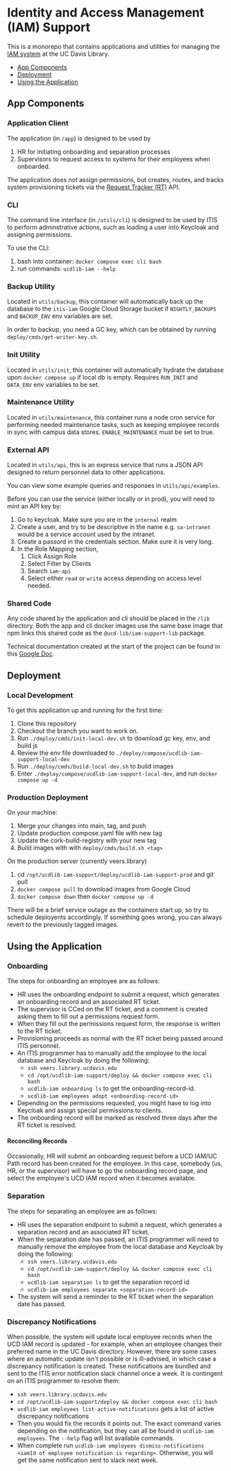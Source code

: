 # Identity and Access Management (IAM) Support
This is a monorepo that contains applications and utilities for managing the [IAM system](https://github.com/UCDavisLibrary/keycloak-deployment) at the UC Davis Library.

- [App Components](#app-components)
- [Deployment](#deployment)
- [Using the Application](#using-the-application)

## App Components

### Application Client
The application (in `/app`) is designed to be used by 
1. HR for initiating onboarding and separation processes
2. Supervisors to request access to systems for their employees when onboarded.

The application does not assign permissions, but creates, routes, and tracks system provisioning tickets via the [Request Tracker (RT)](https://rt.lib.ucdavis.edu/) API. 

### CLI
The command line interface (in `/utils/cli`) is designed to be used by ITIS to perform adminstrative actions, such as loading a user into Keycloak and assigning permissions.

To use the CLI:
1. bash into container: `docker compose exec cli bash`
2. run commands: `ucdlib-iam --help`

### Backup Utility

Located in `utils/backup`, this container will automatically back up the database to the `itis-iam` Google Cloud Storage bucket if `NIGHTLY_BACKUPS` and `BACKUP_ENV` env variables are set.

In order to backup, you need a GC key, which can be obtained by running `deploy/cmds/get-writer-key.sh`.

### Init Utility

Located in `utils/init`, this container will automatically hydrate the database upon `docker compose up` if local db is empty. Requires `RUN_INIT` and `DATA_ENV` env variables to be set.

### Maintenance Utility
Located in `utils/maintenance`, this container runs a node cron service for performing needed maintenance tasks, such as keeping employee records in sync with campus data stores. `ENABLE_MAINTENANCE` must be set to true.

### External API
Located in `utils/api`, this is an express service that runs a JSON API designed to return personnel data to other applications.

You can view some example queries and responses in `utils/api/examples`.

Before you can use the service (either locally or in prod), you will need to mint an API key by:
1. Go to keycloak. Make sure you are in the `internal` realm
2. Create a user, and try to be descriptive in the name e.g. `sa-intranet` would be a service account used by the intranet.
3. Create a passord in the credentials section. Make sure it is very long.
4. In the Role Mapping section,
   1. Click Assign Role
   2. Select Filter by Clients
   3. Search `iam-api`
   4. Select either `read` or `write` access depending on access level needed.

### Shared Code
Any code shared by the application and cli should be placed in the `/lib` directory. Both the app and cli docker images use the same base image that npm links this shared code as the `@ucd-lib/iam-support-lib` package.

Technical documentation created at the start of the project can be found in this [Google Doc](https://docs.google.com/document/d/129KuqatZVwj7Fl_am4E3eTJgq6Fj1MNjo66MbI5mMok/edit?usp=sharing).

## Deployment

### Local Development
To get this application up and running for the first time:
1. Clone this repository
2. Checkout the branch you want to work on.
3. Run `./deploy/cmds/init-local-dev.sh` to download gc key, env, and build js
4. Review the env file downloaded to `./deploy/compose/ucdlib-iam-support-local-dev`
5. Run `./deploy/cmds/build-local-dev.sh` to build images
6. Enter `./deploy/compose/ucdlib-iam-support-local-dev`, and run `docker compose up -d`

### Production Deployment

On your machine:
1. Merge your changes into main, tag, and push
2. Update production compose.yaml file with new tag
3. Update the cork-build-registry with your new tag
4. Build images with with `deploy/cmds/build.sh <tag>`

On the production server (currently veers.library)
1. cd `/opt/ucdlib-iam-support/deploy/ucdlib-iam-support-prod` and git pull
3. `docker compose pull` to download images from Google Cloud
4. `docker compose down` then `docker compose up -d`

There will be a brief service outage as the containers start up, so try to schedule deployents accordingly. If something goes wrong, you can always revert to the previously tagged images.

## Using the Application

### Onboarding
The steps for onboarding an employee are as follows:
- HR uses the onboarding endpoint to submit a request, which generates an onboarding record and an associated RT ticket.
- The supervisor is CCed on the RT ticket, and a comment is created asking them to fill out a permissions request form.
- When they fill out the permissions request form, the response is written to the RT ticket.
- Provisioning proceeds as normal with the RT ticket being passed around ITIS personnel.
- An ITIS programmer has to manually add the employee to the local database and Keycloak by doing the following:
  - `ssh veers.library.ucdavis.edu`
  - `cd /opt/ucdlib-iam-support/deploy && docker compose exec cli bash`
  - `ucdlib-iam onboarding ls` to get the onboarding-record-id.
  - `ucdlib-iam employees adopt <onboarding-record-id>`
- Depending on the permissions requested, you might have to log into Keycloak and assign special permissions to clients.
- The onboarding record will be marked as resolved three days after the RT ticket is resolved.

#### Reconciling Records
Occasionally, HR will submit an onboarding request before a UCD IAM/UC Path record has been created for the employee. In this case, somebody (us, HR, or the supervisor) will have to go the onboarding record page, and select the employee's UCD IAM record when it becomes available.

### Separation
The steps for separating an employee are as follows:
- HR uses the separation endpoint to submit a request, which generates a separation record and an associated RT ticket.
- When the separation date has passed, an ITIS programmer will need to manually remove the employee from the local database and Keycloak by doing the following:
  - `ssh veers.library.ucdavis.edu`
  - `cd /opt/ucdlib-iam-support/deploy && docker compose exec cli bash`
  - `ucdlib-iam separation ls` to get the separation record id
  - `ucdlib-iam employees separate <separation-record-id>`
- The system will send a reminder to the RT ticket when the separation date has passed.

### Discrepancy Notifications
When possible, the system will update local employee records when the UCD IAM record is updated - for example, when an employee changes their preferred name in the UC Davis directory. However, there are some cases where an automatic update isn't possible or is ill-advised, in which case a discrepancy notification is created. These notifications are bundled and sent to the ITIS error notification slack channel once a week. It is contingent on an ITIS programmer to resolve them:
- `ssh veers.library.ucdavis.edu`
- `cd /opt/ucdlib-iam-support/deploy && docker compose exec cli bash`
- `ucdlib-iam employees list-active-notifications` gets a list of active discrepancy notifications
- Then you would fix the records it points out. The exact command varies depending on the notification, but they can all be found in `ucdlib-iam employees`. The `--help` flag will list available commands.
- When complete run `ucdlib-iam employees dismiss-notifications <iamId of employee notification is regarding>`. Otherwise, you will get the same notification sent to slack next week.

